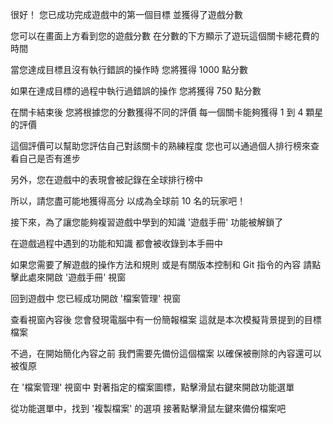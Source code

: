很好！
您已成功完成遊戲中的第一個目標
並獲得了遊戲分數

您可以在畫面上方看到您的遊戲分數
在分數的下方顯示了遊玩這個關卡總花費的時間

當您達成目標且沒有執行錯誤的操作時
您將獲得 1000 點分數

如果在達成目標的過程中執行過錯誤的操作
您將獲得 750 點分數

在關卡結束後
您將根據您的分數獲得不同的評價
每一個關卡能夠獲得 1 到 4 顆星的評價

這個評價可以幫助您評估自己對該關卡的熟練程度
您也可以通過個人排行榜來查看自己是否有進步

另外，您在遊戲中的表現會被記錄在全球排行榜中

所以，請您盡可能地獲得高分
以成為全球前 10 名的玩家吧！

接下來，為了讓您能夠複習遊戲中學到的知識
'遊戲手冊' 功能被解鎖了

在遊戲過程中遇到的功能和知識
都會被收錄到本手冊中

如果您需要了解遊戲的操作方法和規則
或是有關版本控制和 Git 指令的內容
請點擊此處來開啟 '遊戲手冊' 視窗

回到遊戲中
您已經成功開啟 '檔案管理' 視窗

查看視窗內容後
您會發現電腦中有一份簡報檔案
這就是本次模擬背景提到的目標檔案

不過，在開始簡化內容之前
我們需要先備份這個檔案
以確保被刪除的內容還可以被復原

在 '檔案管理' 視窗中
對著指定的檔案圖標，點擊滑鼠右鍵來開啟功能選單

從功能選單中，找到 '複製檔案' 的選項
接著點擊滑鼠左鍵來備份檔案吧
